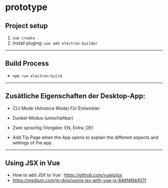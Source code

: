 # prototype

## Project setup
1. ``vue create .``
2. Install pluging: ``vue add electron-builder``

___

## Build Process
* ``npm run electron:build``
___

## Zusätliche Eigenschaften der Desktop-App:

* CLI-Mode (Advance Mode) Für Entwickler

* Dunkel-Modus (umschaltbar)

* Zwei sprachig (Vorgabe: EN, Extra: DE)

* Add Tip Page when the App opens to explain the different aspects and settings of the app.
___

## Using JSX in Vue
* How to add JSX to Vue : https://github.com/vuejs/jsx
* https://medium.com/js-dojo/using-jsx-with-vue-js-846f4fbbf07f
